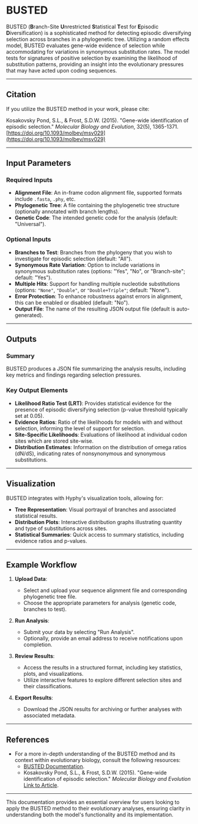 # BUSTED 

BUSTED (**B**ranch-Site **U**nrestricted **S**tatistical **T**est for **E**pisodic **D**iversification) is a sophisticated method for detecting episodic diversifying selection across branches in a phylogenetic tree. Utilizing a random effects model, BUSTED evaluates gene-wide evidence of selection while accommodating for variations in synonymous substitution rates. The model tests for signatures of positive selection by examining the likelihood of substitution patterns, providing an insight into the evolutionary pressures that may have acted upon coding sequences.

---

## Citation

If you utilize the BUSTED method in your work, please cite:

Kosakovsky Pond, S.L., & Frost, S.D.W. (2015). "Gene-wide identification of episodic selection." *Molecular Biology and Evolution*, 32(5), 1365-1371. [https://doi.org/10.1093/molbev/msv029](https://doi.org/10.1093/molbev/msv029)

---

## Input Parameters

### Required Inputs

- **Alignment File**: An in-frame codon alignment file, supported formats include `.fasta`, `.phy`, etc.
- **Phylogenetic Tree**: A file containing the phylogenetic tree structure (optionally annotated with branch lengths).
- **Genetic Code**: The intended genetic code for the analysis (default: "Universal").

### Optional Inputs

- **Branches to Test**: Branches from the phylogeny that you wish to investigate for episodic selection (default: "All").
- **Synonymous Rate Variation**: Option to include variations in synonymous substitution rates (options: "Yes", "No", or "Branch-site"; default: "Yes").
- **Multiple Hits**: Support for handling multiple nucleotide substitutions (options: `"None"`, `"Double"`, or `"Double+Triple"`; default: "None").
- **Error Protection**: To enhance robustness against errors in alignment, this can be enabled or disabled (default: "No").
- **Output File**: The name of the resulting JSON output file (default is auto-generated).

---

## Outputs

### Summary

BUSTED produces a JSON file summarizing the analysis results, including key metrics and findings regarding selection pressures.

### Key Output Elements

- **Likelihood Ratio Test (LRT)**: Provides statistical evidence for the presence of episodic diversifying selection (p-value threshold typically set at 0.05).
- **Evidence Ratios**: Ratio of the likelihoods for models with and without selection, informing the level of support for selection.
- **Site-Specific Likelihoods**: Evaluations of likelihood at individual codon sites which are stored site-wise.
- **Distribution Estimates**: Information on the distribution of omega ratios (dN/dS), indicating rates of nonsynonymous and synonymous substitutions.

---

## Visualization

BUSTED integrates with Hyphy's visualization tools, allowing for:

- **Tree Representation**: Visual portrayal of branches and associated statistical results.
- **Distribution Plots**: Interactive distribution graphs illustrating quantity and type of substitutions across sites.
- **Statistical Summaries**: Quick access to summary statistics, including evidence ratios and p-values.

---

## Example Workflow

1. **Upload Data**:
   - Select and upload your sequence alignment file and corresponding phylogenetic tree file.
   - Choose the appropriate parameters for analysis (genetic code, branches to test).

2. **Run Analysis**:
   - Submit your data by selecting "Run Analysis". 
   - Optionally, provide an email address to receive notifications upon completion.

3. **Review Results**:
   - Access the results in a structured format, including key statistics, plots, and visualizations.
   - Utilize interactive features to explore different selection sites and their classifications.

4. **Export Results**:
   - Download the JSON results for archiving or further analyses with associated metadata.

---

## References 

- For a more in-depth understanding of the BUSTED method and its context within evolutionary biology, consult the following resources:
  - [BUSTED Documentation](http://hyphy.org/methods/selection-methods/#busted).
  - Kosakovsky Pond, S.L., & Frost, S.D.W. (2015). "Gene-wide identification of episodic selection." *Molecular Biology and Evolution* [Link to Article](https://doi.org/10.1093/molbev/msv029).

--- 

This documentation provides an essential overview for users looking to apply the BUSTED method to their evolutionary analyses, ensuring clarity in understanding both the model's functionality and its implementation.
